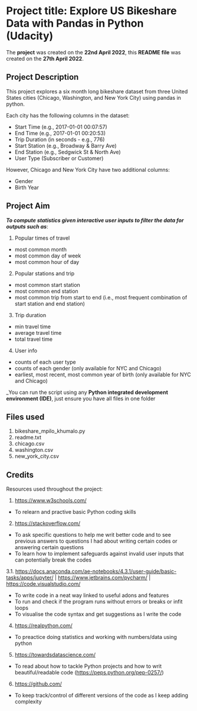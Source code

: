 # Project title: Explore US Bikeshare Data with Pandas in Python (Udacity)

The **project** was created on the **22nd April 2022**, this **README file** was created on the **27th April 2022**.

## Project Description
This project explores a six month long bikeshare dataset from three United States cities (Chicago, Washington, and New York City) using pandas in python.

Each city has the following columns in the dataset:
* Start Time (e.g., 2017-01-01 00:07:57)
* End Time (e.g., 2017-01-01 00:20:53)
* Trip Duration (in seconds - e.g., 776)
* Start Station (e.g., Broadway & Barry Ave)
* End Station (e.g., Sedgwick St & North Ave)
* User Type (Subscriber or Customer)

However, Chicago and New York City have two additional columns:

* Gender
* Birth Year

## Project Aim 
_**To compute statistics given interactive user inputs to filter the data for outputs such as**_:

1. Popular times of travel 
* most common month
* most common day of week
* most common hour of day

2. Popular stations and trip
* most common start station
* most common end station
* most common trip from start to end (i.e., most frequent combination of start station and end station)

3. Trip duration
* min travel time
* average travel time
* total travel time

4. User info
* counts of each user type
* counts of each gender (only available for NYC and Chicago) 
* earliest, most recent, most common year of birth (only available for NYC and Chicago)

_You can run the script using any **Python integrated development environment (IDE)**, just ensure you have all files in one folder

## Files used
1. bikeshare_mpilo_khumalo.py 
2. readme.txt
3. chicago.csv
4. washington.csv
5. new_york_city.csv

## Credits
Resources used throughout the project:
1. <https://www.w3schools.com/>
* To relearn and practive basic Python coding skills

2. <https://stackoverflow.com/>
* To ask specific questions to help me writ better code and to see previous answers to questions I had about writing certain codes or answering certain questions
* To learn how to implement safeguards against invalid user inputs that can potentially break the codes

3.1. <https://docs.anaconda.com/ae-notebooks/4.3.1/user-guide/basic-tasks/apps/jupyter/> | <https://www.jetbrains.com/pycharm/> | <https://code.visualstudio.com/>
* To write code in a neat way linked to useful adons and features
* To run and check if the program runs without errors or breaks or infit loops
* To visualise the code syntax and get suggestions as I write the code

4. <https://realpython.com/>
* To preactice doing statistics and working with numbers/data using python

5. <https://towardsdatascience.com/>
* To read about how to tackle Python projects and how to writ beautiful/readable code (<https://peps.python.org/pep-0257/>)

6. <https://github.com/>
* To keep track/control of different versions of the code as I keep adding complexity